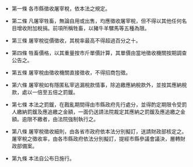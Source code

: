 * 第一條 各市縣徵收屠宰稅，依本法之規定。

* 第二條 凡屠宰牲畜，無論自用或出售，均應徵收屠宰稅，但不得以其他任何名目增收附加稅捐。前項所稱牲畜，以豬牛羊騾馬等五種為限。

* 第三條 屠宰稅從價徵收，其稅率最高不得超過百分之十。

* 第四條 牲畜價格，以其重量按市斤單價計算，其單價由當地徵收機關按期調查公告之。

* 第五條 屠宰稅由徵收機關直接徵收，不得招商包徵。

* 第六條 屠宰稅如有隱匿私宰逃漏稅款情事，除追繳應納稅款外，並按其應納稅款，處以一倍至五倍之罰鍰。

* 第七條 本法之罰鍰，在戡亂期間得由市縣政府先行處分，並得酌定期限令受罰人繳納罰鍰及應追繳之金額，一面仍送請法院裁定其應納之罰鍰及應追繳之金額。逾限不繳者，由法院強制執行之。

* 第八條 屠宰稅徵收細則，由各省市政府依本法分別擬訂，送請財政部核定之。屠宰稅之徵收率，由各市縣政府依法分別擬訂，提經市縣參議會議決，層轉財政部備案。

* 第九條 本法自公布日施行。

